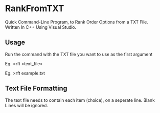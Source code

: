 # RankFromTXT
Quick Command-Line Program, to Rank Order Options from a TXT File. Written In C++ Using Visual Studio.

## Usage
Run the command with the TXT file you want to use as the first argument

Eg. >rft \<text_file>

Eg. >rft example.txt

## Text File Formatting
The text file needs to contain each item (choice), on a seperate line. Blank Lines will be ignored.

